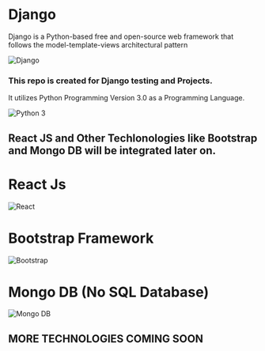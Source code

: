 # Django
Django is a Python-based free and open-source web framework that follows the model-template-views architectural pattern

<img src="https://lh6.googleusercontent.com/rU8dZ0x67y63AeujFhM79UG_I3ZagEqTmDffagrUVuBI5eXPHtW2Z7zP1KU1MLKtl0wU5eNS_QHU-9v3GUJgxlKYeAR1yKADY8xCj7xMrpL8z9Rr2Zde9_OGsmXTigvBr7DEWggV" alt="Django">

### This repo is created for Django testing and Projects.
It utilizes Python Programming Version 3.0 as a Programming Language.

<img src="https://discoversdkcdn.azureedge.net/postscontent/python/python4.png" alt="Python 3">

## React JS and Other Techlonologies like Bootstrap and Mongo DB will be integrated later on.
# React Js

<img src="https://www.freecodecamp.org/news/content/images/size/w2000/2020/02/Ekran-Resmi-2019-11-18-18.08.13.png" alt="React">

# Bootstrap Framework
<img src="https://getbootstrap.com/docs/5.0/assets/img/bootstrap-icons@2x.png" alt="Bootstrap">

# Mongo DB (No SQL Database)
<img src="https://cdn.filestackcontent.com/auto_image/resize=width:750/compress/6IOYf3uRJMGxcpXMTswN" alt="Mongo DB">

## MORE TECHNOLOGIES COMING SOON
